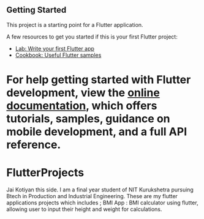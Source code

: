 ## Getting Started

This project is a starting point for a Flutter application.

A few resources to get you started if this is your first Flutter project:

- [Lab: Write your first Flutter app](https://docs.flutter.dev/get-started/codelab)
- [Cookbook: Useful Flutter samples](https://docs.flutter.dev/cookbook)

For help getting started with Flutter development, view the
[online documentation](https://docs.flutter.dev/), which offers tutorials,
samples, guidance on mobile development, and a full API reference.
=======
# FlutterProjects

Jai Kotiyan this side. I am a final year student of NIT Kurukshetra pursuing Btech in Production and Industrial Engineering.
These are my flutter applications projects which includes ;
BMI App : BMI calculator using flutter, allowing user to
input their height and weight for calculations.
